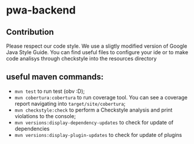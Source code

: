 # pwa-backend

## Contribution
Please respect our code style.
We use a sligtly modified version of Google Java Style Guide. You can find useful files to configure your ide or to make code analisys through checkstyle into the resources directory

## useful maven commands:

- `mvn test` to run test (obv :D);
- `mvn cobertura:cobertura` to run coverage tool. You can see a coverage report navigating into `target/site/cobertura`;
- `mvn checkstyle:check` to perform a Checkstyle analysis and print violations to the console;
- `mvn versions:display-dependency-updates` to check for update of dependencies
- `mvn versions:display-plugin-updates` to check for update of plugins
